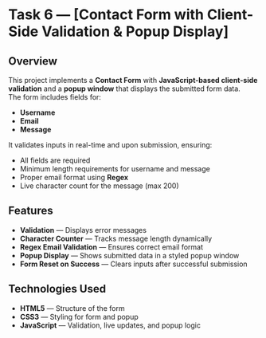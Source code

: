 #  Task 6 — [Contact Form with Client-Side Validation & Popup Display]

## Overview
This project implements a **Contact Form** with **JavaScript-based client-side validation** and a **popup window** that displays the submitted form data.  
The form includes fields for:
- **Username**
- **Email**
- **Message**

It validates inputs in real-time and upon submission, ensuring:
- All fields are required
- Minimum length requirements for username and message
- Proper email format using **Regex**
- Live character count for the message (max 200)

## Features
- **Validation** — Displays error messages 
- **Character Counter** — Tracks message length dynamically
- **Regex Email Validation** — Ensures correct email format
- **Popup Display** — Shows submitted data in a styled popup window
- **Form Reset on Success** — Clears inputs after successful submission

##  Technologies Used
- **HTML5** — Structure of the form
- **CSS3** — Styling for form and popup
- **JavaScript** — Validation, live updates, and popup logic

